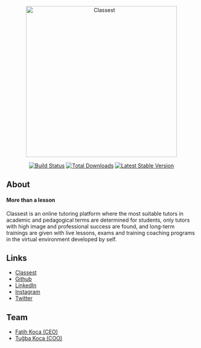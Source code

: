 <p align="center"><img src="https://user-images.githubusercontent.com/1655312/154960173-ff2f6607-e32f-4083-a0ec-080d5065f995.png" width="400" alt="Classest"></p>

<p align="center">
<a href="https://travis-ci.org/laravel/framework"><img src="https://travis-ci.org/laravel/framework.svg" alt="Build Status"></a>
<a href="https://packagist.org/packages/laravel/framework"><img src="https://poser.pugx.org/laravel/framework/d/total.svg" alt="Total Downloads"></a>
<a href="https://packagist.org/packages/laravel/framework"><img src="https://poser.pugx.org/laravel/framework/v/stable.svg" alt="Latest Stable Version"></a>
</p>

## About

#### More than a lesson

Classest is an online tutoring platform where the most suitable tutors in academic and pedagogical terms are determined for students, only tutors with high image and professional success are found, and long-term trainings are given with live lessons, exams and training coaching programs in the virtual environment developed by self.

## Links

* [Classest](https://classest.com)
* [Github](https://github.com/classest)
* [LinkedIn](https://www.linkedin.com/company/classest)
* [Instagram](https://instagram.com/theclassest)
* [Twitter](https://twitter.com/theclassest)

## Team
* [Fatih Koca (CEO)](https://linkedin.com/in/fattihkoca)
* [Tuğba Koca (COO)](https://linkedin.com/in/tubayraktarkoca)
